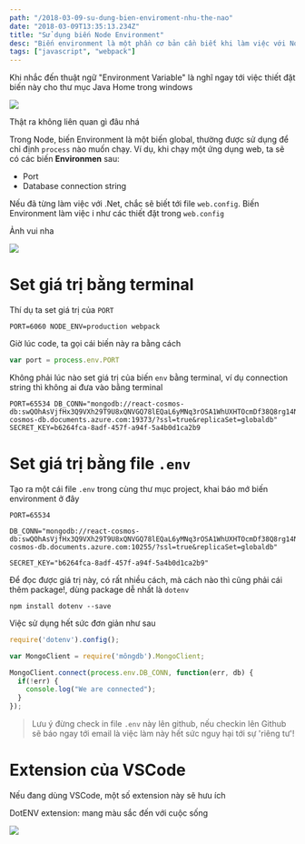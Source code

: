 ```yaml
---
path: "/2018-03-09-su-dung-bien-enviroment-nhu-the-nao"
date: "2018-03-09T13:35:13.234Z"
title: "Sử dụng biến Node Environment"
desc: "Biến environment là một phần cơ bản cần biết khi làm việc với Node"
tags: ["javascript", "webpack"]
---
```


Khi nhắc đến thuật ngữ "Environment Variable" là nghĩ ngay tới việc thiết đặt biến này cho thư mục Java Home trong windows

![](https://cdn-images-1.medium.com/max/800/1*NWeRct1eJ16rAmEaabKV7A.png)

Thật ra không liên quan gì đâu nhá

Trong Node, biến Environment là một biến global, thường được sử dụng để chỉ định `process` nào muốn chạy. Ví dụ, khi chạy một ứng dụng web, ta sẽ có các biến **Environmen** sau:

- Port
- Database connection string

Nếu đã từng làm việc với .Net, chắc sẽ biết tới file `web.config`. Biến Environment làm việc i như các thiết đặt trong `web.config`

Ảnh vui nha

![](https://cdn-images-1.medium.com/max/800/1*v9l07sac43rmP-FAXxmwkw.png)

# Set giá trị bằng terminal

Thí dụ ta set giá trị của `PORT` 

```
PORT=6060 NODE_ENV=production webpack
```

Giờ lúc code, ta gọi cái biến này ra bằng cách

```js
var port = process.env.PORT
```

Không phải lúc nào set giá trị của biến `env` bằng terminal, ví dụ connection string thì không ai đưa vào bằng terminal

```
PORT=65534 DB_CONN="mongodb://react-cosmos-db:swQOhAsVjfHx3Q9VXh29T9U8xQNVGQ78lEQaL6yMNq3rOSA1WhUXHTOcmDf38Q8rg14NHtQLcUuMA==@react-cosmos-db.documents.azure.com:19373/?ssl=true&replicaSet=globaldb" SECRET_KEY=b6264fca-8adf-457f-a94f-5a4b0d1ca2b9
```

# Set giá trị bằng file `.env`

Tạo ra một cái file `.env` trong cùng thư mục project, khai báo mớ biến environment ở đây

```
PORT=65534

DB_CONN="mongodb://react-cosmos-db:swQOhAsVjfHx3Q9VXh29T9U8xQNVGQ78lEQaL6yMNq3rOSA1WhUXHTOcmDf38Q8rg14NHtQLcUuMA==@react-cosmos-db.documents.azure.com:10255/?ssl=true&replicaSet=globaldb"

SECRET_KEY="b6264fca-8adf-457f-a94f-5a4b0d1ca2b9"
```

Để đọc được giá trị này, có rất nhiều cách, mà cách nào thì cũng phải cái thêm package!, dùng package dễ nhất là `dotenv`

```
npm install dotenv --save
```

Việc sử dụng hết sức đơn giản như sau

```js
require('dotenv').config();

var MongoClient = require('môngdb').MongoClient;

MongoClient.connect(process.env.DB_CONN, function(err, db) {
  if(!err) {
    console.log("We are connected");
  }
});
```

> Lưu ý đừng check in file `.env` này lên github, nếu checkin lên Github sẽ báo ngay tới email là việc làm này hết sức nguy hại tới sự 'riêng tư'!

# Extension của VSCode

Nếu đang dùng VSCode, một số extension này sẽ hưu ích

DotENV extension: mang màu sắc đến với cuộc sống

![](https://cdn-images-1.medium.com/max/800/1*K5PBHyeMSrND58ycVyw3YA.png)